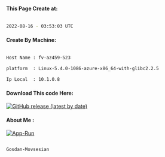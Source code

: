 
   
#### This Page Create at:

```bash

2022-08-16 - 03:53:03 UTC

```

#### Create By Machine:

```bash

Host Name : fv-az459-523

platform  : Linux-5.4.0-1086-azure-x86_64-with-glibc2.2.5

Ip Local  : 10.1.0.8

```
#### Download This code Here:

[![GitHub release (latest by date)](https://img.shields.io/github/v/release/Gosdan-Movsesian/Gosdan?style=for-the-badge&label=Download)](https://github.com/Gosdan-Movsesian/Gosdan/releases) 

</p> 

#### About Me :

[![App-Run](https://github.com/Gosdan-Movsesian/Gosdan/actions/workflows/App-Run.yml/badge.svg)](https://github.com/Gosdan-Movsesian/Gosdan/actions/workflows/App-Run.yml)

```bash

Gosdan-Movsesian

```

